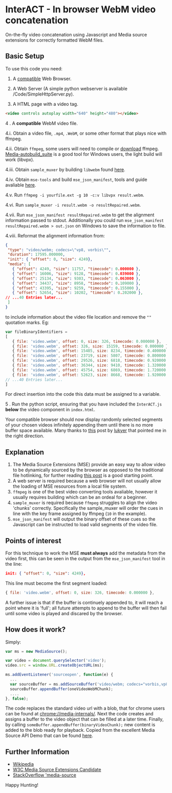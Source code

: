 # InterACT - In browser WebM video concatenation
 On-the-fly video concatenation using Javascript and Media source extensions for correctly formatted WebM files.



## Basic Setup
To use this code you need:
1. A [compatible](http://caniuse.com/#feat=mediasource) Web Browser.

2. A Web Server (A simple python webserver is available /Code/SimpleHttpServer.py).

3. A HTML page with a video tag.

````HTML
<video controls autoplay width="640" height="480"></video>
````

4 . A **compatible** WebM video file.

4.i. Obtain a video file, `.mp4`, `.WebM`, or some other format that plays nice with ffmpeg.

4.ii. Obtain `ffmpeg`, some users will need to compile or [download](https://ffmpeg.org/download.html) ffmpeg. [Media-autobuild_suite](https://github.com/jb-alvarado/media-autobuild_suite) is a good tool for Windows users, the light build will work (libvpx).

4.iii. Obtain `sample_muxer` by building `libwebm` found [here](https://github.com/webmproject/libwebm).

4.iv. Obtain `mse-tools` and build `mse_json_manifest`, tools and guide avaliable [here](https://github.com/acolwell/mse-tools).

4.v. Run `ffmpeg -i yourfile.ext -g 10 -c:v libvpx result.webm`.

4.vi. Run `sample_muxer -i result.webm -o resultRepaired.webm`.

4.vii. Run `mse_json_manifest resultRepaired.webm` to get the alignment information passed to stdout. Additionally you could run `mse_json_manifest resultRepaired.webm > out.json` on Windows to save the information to file.

4.viii. Reformat the alignment information from:

 ````json
{
  "type": "video/webm; codecs=\"vp8, vorbis\"",
  "duration": 17595.000000,
  "init": { "offset": 0, "size": 4249},
  "media": [
    { "offset": 4249, "size": 11757, "timecode": 0.000000 },
    { "offset": 16006, "size": 9128, "timecode": 0.039000 },
    { "offset": 25134, "size": 9303, "timecode": 0.063000 },
    { "offset": 34437, "size": 8958, "timecode": 0.109000 },
    { "offset": 43395, "size": 9259, "timecode": 0.155000 },
    { "offset": 52654, "size": 10202, "timecode": 0.202000 },
// ...40 Entries later...
  ]
}
 ````
 to include information about the video file location and remove the `""` quotation marks. Eg:
 ````Javascript
var fileBinaryIdentifiers =
[
    { file: 'video.webm', offset: 0, size: 326, timecode: 0.000000 },
    { file: 'video.webm', offset: 326, size: 15159, timecode: 0.000000 },
    { file: 'video.webm', offset: 15485, size: 8234, timecode: 0.400000 },
    { file: 'video.webm', offset: 23719, size: 5807, timecode: 0.800000 },
    { file: 'video.webm', offset: 29526, size: 6818, timecode: 0.920000 },
    { file: 'video.webm', offset: 36344, size: 9410, timecode: 1.320000 },
    { file: 'video.webm', offset: 45754, size: 6869, timecode: 1.720000 },
    { file: 'video.webm', offset: 52623, size: 8668, timecode: 1.920000 },
// ...40 Entries later...
]
 ````
For direct insertion into the code this data must be assigned to a variable.

5 . Run the python script, ensuring that you have included the `InterACT.js` **below** the video component in `index.html`.


Your compatible browser should now display randomly selected segments of your chosen videos infinitely appending them until there is no more buffer space available. Many thanks to [this](http://stackoverflow.com/questions/37786956/media-source-extensions-appendbuffer-of-webm-stream-in-random-order) post by [lukyer](http://stackoverflow.com/users/1977799/lukyer) that pointed me in the right direction. 



## Explanation
1. The Media Source Extensions (MSE) provide an easy way to allow video to be dynamically sourced by the browser as opposed to the traditional file hotlinking, for further reading [this post](https://hacks.mozilla.org/2015/07/streaming-media-on-demand-with-media-source-extensions/) is a good starting point.
2. A web server is required because a web browser will not usually allow the loading of MSE resources from a local file system.
3. `ffmpeg` is one of the best video converting tools avaliable, however it usually requires building which can be an ordeal for a beginner.
4. `sample_muxer` is required because `ffmpeg` struggles to align the video 'chunks' correctly. Specifically the sample_muxer will order the cues in line with the key frame assigned by ffmpeg (`10` in the example).
5. `mse_json_manifest` will output the binary offset of these cues so the Javascript can be instructed to load valid segments of the video file.


## Points of interest
For this technique to work the MSE **must always** add the metadata from the video first, this can be seen in the output from the `mse_json_manifest` tool in the line:
````json
init: { "offset": 0, "size": 4249},
````
This line must become the first segment loaded:
````Javascript
{ file: 'video.webm', offset: 0, size: 326, timecode: 0.000000 },
````

A further issue is that if the buffer is continuely appended to, it will reach a point where it is 'full'; all future attempts to append to the buffer will then fail until some video is played and discared by the browser.



## How does it work?
Simply:
````Javascript
var ms = new MediaSource();

var video = document.querySelector('video');
video.src = window.URL.createObjectURL(ms);

ms.addEventListener('sourceopen', function(e) {
  ...
  var sourceBuffer = ms.addSourceBuffer('video/webm; codecs="vorbis,vp8"');
  sourceBuffer.appendBuffer(oneVideoWebMChunk);
  ....
}, false);
````
The code replaces the standard video url with a blob, that for chrome users can be found at [chrome://media-internals/](chrome://media-internals/). Next the code creates and assigns a buffer to the video object that can be filled at a later time. Finally, by calling `someBuffer.appendBuffer(binaryVideoChunk);` new content is added to the blob ready for playback. 
Copied from the excellent Media Source API Demo that can be found [here](http://html5-demos.appspot.com/static/media-source.html).



## Further Information
* [Wikipedia](https://en.wikipedia.org/wiki/Media_Source_Extensions)
* [W3C Media Source Extensions Candidate](https://www.w3.org/TR/media-source/)
* [StackOverflow 'media-source](http://stackoverflow.com/questions/tagged/media-source)


Happy Hunting!